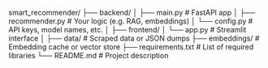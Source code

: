 smart_recommender/
├── backend/
│   ├── main.py                # FastAPI app
│   ├── recommender.py         # Your logic (e.g. RAG, embeddings)
│   └── config.py              # API keys, model names, etc.
│
├── frontend/
│   └── app.py                 # Streamlit interface
│
├── data/                     # Scraped data or JSON dumps
├── embeddings/               # Embedding cache or vector store
├── requirements.txt          # List of required libraries
└── README.md                 # Project description